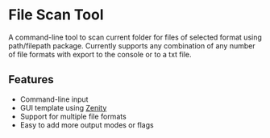 # File Scan Tool

A command-line tool to scan current folder for files of selected format using path/filepath package. Currently supports any combination of any number of file formats with export to the console or to a txt file.

## Features

- Command-line input
- GUI template using [Zenity](https://github.com/ncruces/zenity)
- Support for multiple file formats
- Easy to add more output modes or flags
